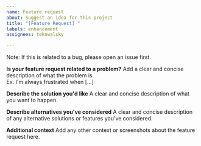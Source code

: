 ```yaml
---
name: Feature request
about: Suggest an idea for this project
title: "[Feature Request] "
labels: enhancement
assignees: tekowalsky

---
```


Note:  If this is related to a bug, please open an issue first.

**Is your feature request related to a problem?**
Add a clear and concise description of what the problem is.<br>
Ex. I'm always frustrated when [...]

**Describe the solution you'd like**
A clear and concise description of what you want to happen.

**Describe alternatives you've considered**
A clear and concise description of any alternative solutions or features you've considered.

**Additional context**
Add any other context or screenshots about the feature request here.
